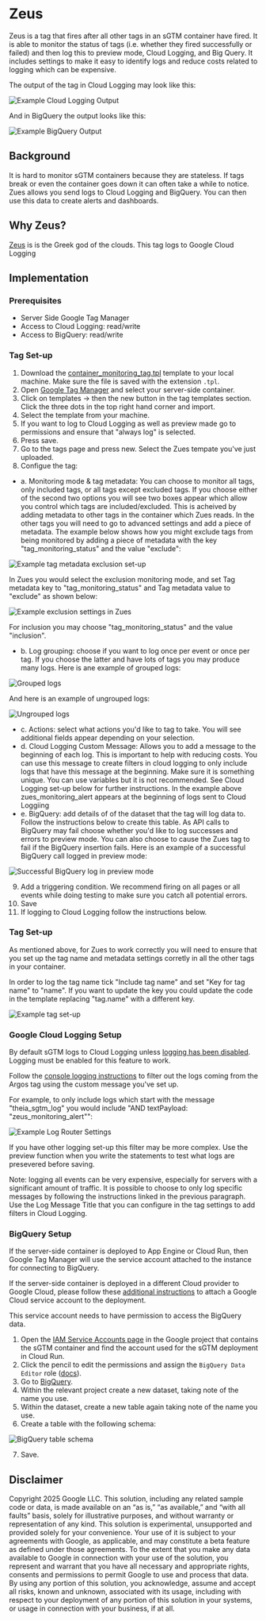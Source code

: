 # Zeus

Zeus is a tag that fires after all other tags in an sGTM container have
fired. It is able to monitor the status of tags (i.e. whether they fired
successfully or failed) and then log this to preview mode, Cloud Logging,
and Big Query. It includes settings to make it easy to identify logs and
reduce costs related to logging which can be expensive.

The output of the tag in Cloud Logging may look like this:

![Example Cloud Logging Output](./img/example_cloud_logging_output.png)

And in BigQuery the output looks like this:

![Example BigQuery Output](./img/example_bigquery_output.png)

## Background
It is hard to monitor sGTM containers because they are stateless. If tags
break or even the container goes down it can often take a while to notice.
Zues allows you send logs to Cloud Logging and BigQuery. You can then use
this data to create alerts and dashboards.

## Why Zeus?

[Zeus](https://en.wikipedia.org/wiki/Zeus) is is the Greek god of the 
clouds. This tag logs to Google Cloud Logging

## Implementation

### Prerequisites

-   Server Side Google Tag Manager
-   Access to Cloud Logging: read/write
-   Access to BigQuery: read/write 

### Tag Set-up

1. Download the [container_monitoring_tag.tpl](./container_monitoring_tag.tpl) 
   template to your local machine. Make sure the file is saved with the extension `.tpl`.
2. Open [Google Tag Manager](https://tagmanager.google.com) and select your
   server-side container.
3. Click on templates -> then the new button in the tag templates section. Click the
   three dots in the top right hand corner and import.
4. Select the template from your machine.
5. If you want to log to Cloud Logging as well as preview made go to permissions and 
   ensure that "always log" is selected.
6. Press save.
7. Go to the tags page and press new. Select the Zues tempate you've just uploaded.
8. Configue the tag:
- a. Monitoring mode & tag metadata: You can choose to monitor all tags, only included tags, or all
tags except excluded tags. If you choose either of the second two options you will
see two boxes appear which allow you control which tags are included/excluded. This
is acheived by adding metadata to other tags in the container which Zues reads. In the
other tags you will need to go to advanced settings and add a piece of metadata. The
example below shows how you might exclude tags from being monitored by adding a piece
of metadata with the key "tag_monitoring_status" and the value "exclude":

![Example tag metadata exclusion set-up](./img/example_tag_metadata_exclusion.png)

In Zues you would select the exclusion monitoring mode, and set Tag metadata key
 to "tag_monitoring_status" and Tag metadata value to "exclude" as shown below:

 ![Example exclusion settings in Zues](./img/example_exclusion_settings.png)

For inclusion you may choose "tag_monitoring_status" and the value "inclusion". 

- b. Log grouping: choose if you want to log once per event or once per tag. If 
you choose the latter and have lots of tags you may produce many logs. Here
is ane example of grouped logs:

 ![Grouped logs](./img/grouped_logs.png)

And here is an example of ungrouped logs:

 ![Ungrouped logs](./img/ungrouped_logs.png)

- c. Actions: select what actions you'd like to tag to take. You will see 
additional fields appear depending on your selection.
- d. Cloud Logging Custom Message: Allows you to add a message to the beginning
of each log. This is important to help with reducing costs. You can use this 
message to create filters in cloud logging to only include logs that have this
message at the beginning. Make sure it is something unique. You can use variables
but it is not recommended. See Cloud Logging set-up below for further instructions.
In the example above zues_monitoring_alert appears at the beginning of logs sent
to Cloud Loggiing
- e. BigQuery: add details of of the dataset that the tag will log data to. Follow
the instructions below to create this table. As API calls to BigQuery may fail
choose whether you'd like to log successes and errors to preview mode. You can also
choose to cause the Zues tag to fail if the BigQuery insertion fails. Here is an 
example of a successful BigQuery call logged in preview mode:

![Successful BigQuery log in preview mode](./img/bigquery_log.png)

9. Add a triggering condition. We recommend firing on all pages or all events while
    doing testing to make sure you catch all potential errors.
10. Save
11. If logging to Cloud Logging follow the instructions below.

### Tag Set-up

As mentioned above, for Zues to work correctly you will need to ensure that you
set up the tag name and metadata settings corretly in all the other tags in your
container. 

In order to log the tag name tick "Include tag name" and set "Key for tag name" 
to "name". If you want to update the key you could update the code in the template
replacing "tag.name" with a different key.

![Example tag set-up](./img/example_tag_metadata_exclusion.png)

### Google Cloud Logging Setup

By default sGTM logs to Cloud Logging unless [logging has been disabled](https://developers.google.com/tag-platform/tag-manager/server-side/cloud-run-setup-guide?provisioning=manual#console-logging). 
Logging must be enabled for this feature to work.

Follow the [console logging instructions](https://developers.google.com/tag-platform/tag-manager/server-side/cloud-run-setup-guide?provisioning=manual#optional_disable_logging)
to filter out the logs coming from the Argos tag using the custom message 
you've set up.

For example, to only include logs which start with the message
"theia_sgtm_log" you would include "AND textPayload: "zeus_monitoring_alert"":

![Example Log Router Settings](./img/example_log_router_settings.png)

If you have other logging set-up this filter may be more complex. Use
the preview function when you write the statements to test what logs
are presevered before saving.

Note: logging all events can be very expensive, especially for servers with a 
significant amount of traffic. It is possible to choose to only log specific 
messages by following the instructions linked in the previous paragraph. Use
the Log Message Title that you can configure in the tag settings to add filters
in Cloud Logging.

### BigQuery Setup

If the server-side container is deployed to App Engine or Cloud Run, then Google 
Tag Manager will use the service account attached to the instance for connecting 
to BigQuery.

If the server-side container is deployed in a different Cloud provider to Google 
Cloud, please follow these [additional instructions](https://developers.google.com/tag-platform/tag-manager/server-side/manual-setup-guide#optional_include_google_cloud_credentials) to attach
a Google Cloud service account to the deployment.

This service account needs to have permission to access the BigQuery data.

1. Open the [IAM Service Accounts page](
   https://console.cloud.google.com/iam-admin/serviceaccounts) in the Google
   project that contains the sGTM container and find the account used for the sGTM deployment
   in Cloud Run.
2. Click the pencil to edit the permissions and assign the `BigQuery Data Editor` role ([docs](
   https://cloud.google.com/iam/docs/understanding-roles#bigquery.dataEditor)).
3. Go to [BigQuery](https://pantheon.corp.google.com/bigquery).
4. Within the relevant project create a new dataset, taking note of the name you use.
5. Within the dataset, create a new table again taking note of the name you use.
6. Create a table with the following schema:

![BigQuery table schema](./img/bigquery_table_schema.png)

7. Save.

## Disclaimer

Copyright 2025 Google LLC. This solution, including any related sample code or
data, is made available on an “as is,” “as available,” and “with all faults”
basis, solely for illustrative purposes, and without warranty or representation
of any kind. This solution is experimental, unsupported and provided solely for
your convenience. Your use of it is subject to your agreements with Google, as
applicable, and may constitute a beta feature as defined under those agreements.
To the extent that you make any data available to Google in connection with your
use of the solution, you represent and warrant that you have all necessary and
appropriate rights, consents and permissions to permit Google to use and process
that data. By using any portion of this solution, you acknowledge, assume and
accept all risks, known and unknown, associated with its usage, including with
respect to your deployment of any portion of this solution in your systems, or
usage in connection with your business, if at all.
